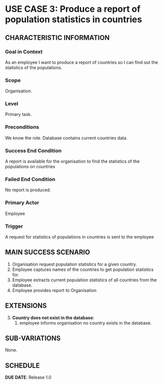 # USE CASE 3: Produce a report of population statistics in countries

## CHARACTERISTIC INFORMATION

### Goal in Context

As an employee I want to produce a report of countries so I can find out the statistics of the
populations.

### Scope

Organisation.

### Level

Primary task.

### Preconditions

We know the role. Database contains current countries data.

### Success End Condition

A report is available for the organisation to find the statistics of the populations on
countries

### Failed End Condition

No report is produced.

### Primary Actor

Employee

### Trigger

A request for statistics of populations in countries is sent to the employee
## MAIN SUCCESS SCENARIO

1. Organisation request population statistics for a given country.
2. Employee captures names of the countries to get population statistics for.
3. Employee extracts current population statistics of all countries from the database.
4. Employee provides report to Organisation


## EXTENSIONS

3. **Country does not exist in the database**:
    1. employee informs organisation no country exists in the database.

## SUB-VARIATIONS

None.

## SCHEDULE

**DUE DATE**: Release 1.0